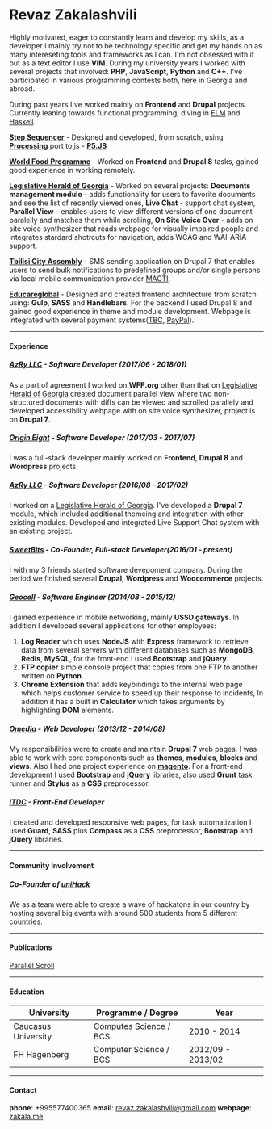 # Revaz Zakalashvili

Highly motivated, eager to constantly learn and develop my skills, as a developer I mainly try not to be technology specific and get my hands on as many intereseting tools and frameworks as I can. I'm not obsessed with it but as a text editor I use **VIM**. During my university years I worked with several projects that involved: **PHP**, **JavaScript**, **Python** and **C++**. I've participated in various programming contests both, here in Georgia and abroad.

During past years I've worked mainly on **Frontend** and **Drupal** projects. Currently leaning towards functional programming, diving in [ELM](http://elm-lang.org/) and [Haskell](https://www.haskell.org).

**[Step Sequencer](http://zakala.me/controller/)** - Designed and developed, from scratch, using **[Processing](https://www.processing.org)** port to js - **[P5.JS](https://p5js.org)**

**[World Food Programme](http://www1.wfp.org)** - Worked on **Frontend** and **Drupal 8** tasks, gained good experience in working remotely.

**[Legislative Herald of Georgia](https://matsne.gov.ge/)** - Worked on several projects: **Documents management module** - adds functionality for users to favorite documents and see the list of recently viewed ones, **Live Chat** - support chat system, **Parallel View** - enables users to view different versions of one document paralelly and matches them while scrolling, **On Site Voice Over** - adds on site voice synthesizer that reads webpage for visually impaired people and integrates stardard shotrcuts for navigation, adds WCAG and WAI-ARIA support.

**[Tbilisi City Assembly](http://tbsakrebulo.gov.ge/?lng=eng)** - SMS sending application on Drupal 7 that enables users to send bulk notifications to predefined groups and/or single persons via local mobile communication provider [MAGTI](http://www.magticom.ge/).

**[Educareglobal](http://educareglobal.org/)** - Designed and created frontend architecture from scratch using: **Gulp**, **SASS** and **Handlebars**. For the backend I used Drupal 8 and gained good experience in theme and module development. Webpage is integrated with several payment systems([TBC](http://www.tbcbank.ge/), [PayPal](https://www.paypal.com/)).

----
#### Experience

##### [AzRy LLC](http://azry.com/) - **Software Developer (2017/06 - 2018/01)**

As a part of agreement I worked on **WFP.org** other than that on [Legislative Herald of Georgia](https://matsne.gov.ge/) created document parallel view where two non-structured documents with diffs can be viewed and scrolled parallely and developed accessibility webpage with on site voice synthesizer, project is on **Drupal 7**.


##### [Origin Eight](http://origineight.net/) - **Software Developer (2017/03 - 2017/07)**

I was a full-stack developer mainly worked on **Frontend**, **Drupal 8** and **Wordpress** projects.

##### [AzRy LLC](http://azry.com/) - **Software Developer (2016/08 - 2017/02)**

I worked on a [Legislative Herald of Georgia](https://matsne.gov.ge/). I've developed a **Drupal 7** module, which included additional themeing and integration with other existing modules. Developed and integrated Live Support Chat system with an existing project.


##### [SweetBits](http://sweetbits.co) - **Co-Founder, Full-stack Developer(2016/01 - present)**
I with my 3 friends started software devepoment company. During the period we finished several **Drupal**, **Wordpress** and **Woocommerce** projects.


##### [Geocell](http://geocell.ge) - **Software Engineer (2014/08 - 2015/12)**

I gained experience in mobile networking, mainly **USSD gateways**. In addition I developed several applications for other employees:

1.	**Log Reader** which uses **NodeJS** with **Express** framework to retrieve data from several servers with different databases such as **MongoDB**, **Redis**, **MySQL**, for the front-end I used **Bootstrap** and **jQuery**.
2.	**FTP copier** simple console project that copies from one FTP to another written on **Python**.
3.	**Chrome Extension** that adds keybindings to the internal web page which helps customer service to speed up their response to incidents, In addition it has a built in **Calculator** which takes arguments by highlighting **DOM** elements.


##### [Omedia](http://omedia.ge) - **Web Developer (2013/12 - 2014/08)**

My responsibilities were to create and maintain **Drupal 7** web pages. I was able to work with core components such as **themes**, **modules**, **blocks** and **views**. Also I had one project experience on **[magento](https://magento.com)**.
For a front-end development I used **Bootstrap** and **jQuery** libraries, also used **Grunt** task runner and **Stylus** as a **CSS** preprocessor.


##### [ITDC](http://itdc.ge) - **Front-End Developer**

I created and developed responsive web pages, for task automatization I used **Guard**, **SASS** plus  **Compass** as a **CSS** preprocessor, **Bootstrap** and **jQuery** libraries.

----

#### Community Involvement
##### Co-Founder of [uniHack](http://unihack.ge/en)

We as a team were able to create a wave of hackatons in our country by hosting several big events with around 500 students from 5 different countries.

----

#### Publications

[Parallel Scroll](https://medium.com/@revazi/parallel-scroll-330bbfc0f06d)

----

#### Education
University | Programme / Degree| Year
------------ | ------------- | ------------
Caucasus University | Computes Science / BCS | 2010 - 2014
FH Hagenberg | Computer Science / BCS  | 2012/09 - 2013/02

----
#### Contact
**phone**: +995577400365    **email**: <revaz.zakalashvili@gmail.com>    **webpage**: [zakala.me](http://zakala.me/)
